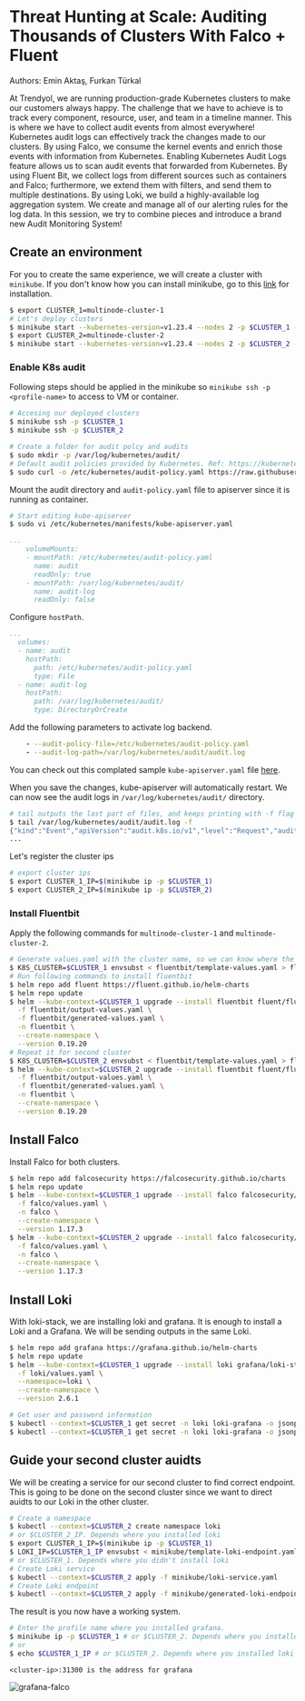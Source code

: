 # Threat Hunting at Scale: Auditing Thousands of Clusters With Falco + Fluent

Authors: Emin Aktaş, Furkan Türkal

At Trendyol, we are running production-grade Kubernetes clusters to make our customers always happy. The challenge that we have to achieve is to track every component, resource, user, and team in a timeline manner. This is where we have to collect audit events from almost everywhere! Kubernetes audit logs can effectively track the changes made to our clusters. By using Falco, we consume the kernel events and enrich those events with information from Kubernetes. Enabling Kubernetes Audit Logs feature allows us to scan audit events that forwarded from Kubernetes. By using Fluent Bit, we collect logs from different sources such as containers and Falco; furthermore, we extend them with filters, and send them to multiple destinations. By using Loki, we build a highly-available log aggregation system. We create and manage all of our alerting rules for the log data. In this session, we try to combine pieces and introduce a brand new Audit Monitoring System!

## Create an environment

For you to create the same experience, we will create a cluster with `minikube`. If you don't know how you can install minikube, go to this [link](https://minikube.sigs.k8s.io/docs/start/) for installation.

```bash
$ export CLUSTER_1=multinode-cluster-1
# Let's deploy clusters
$ minikube start --kubernetes-version=v1.23.4 --nodes 2 -p $CLUSTER_1 --cpus 2 --memory 4096 --driver virtualbox
$ export CLUSTER_2=multinode-cluster-2
$ minikube start --kubernetes-version=v1.23.4 --nodes 2 -p $CLUSTER_2 --cpus 2 --memory 4096 --driver virtualbox
```

### Enable K8s audit

Following steps should be applied in the minikube so `minikube ssh -p <profile-name>` to access to VM or container.

```bash
# Accesing our deployed clusters
$ minikube ssh -p $CLUSTER_1
$ minikube ssh -p $CLUSTER_2
```

```bash
# Create a folder for audit polcy and audits
$ sudo mkdir -p /var/log/kubernetes/audit/
# Default audit policies provided by Kubernetes. Ref: https://kubernetes.io/docs/tasks/debug-application-cluster/audit/#audit-policy
$ sudo curl -o /etc/kubernetes/audit-policy.yaml https://raw.githubusercontent.com/kubernetes/website/main/content/en/examples/audit/audit-policy.yaml
```

Mount the audit directory and `audit-policy.yaml` file to apiserver since it is running as container.

```bash
# Start editing kube-apiserver
$ sudo vi /etc/kubernetes/manifests/kube-apiserver.yaml
```

```yaml
...
    volumeMounts:
    - mountPath: /etc/kubernetes/audit-policy.yaml
      name: audit
      readOnly: true
    - mountPath: /var/log/kubernetes/audit/
      name: audit-log
      readOnly: false
```

Configure `hostPath`.

```yaml
...
  volumes:
  - name: audit
    hostPath:
      path: /etc/kubernetes/audit-policy.yaml
      type: File
  - name: audit-log
    hostPath:
      path: /var/log/kubernetes/audit/
      type: DirectoryOrCreate
```

Add the following parameters to activate log backend.

```yaml
    - --audit-policy-file=/etc/kubernetes/audit-policy.yaml
    - --audit-log-path=/var/log/kubernetes/audit/audit.log
```

You can check out this complated sample `kube-apiserver.yaml` file [here](minikube/sample-kube-apiserver.yaml).

When you save the changes, kube-apiserver will automatically restart. We can now see the audit logs in `/var/log/kubernetes/audit/` directory.

```bash
# tail outputs the last part of files, and keeps printing with -f flag 
$ tail /var/log/kubernetes/audit/audit.log -f
{"kind":"Event","apiVersion":"audit.k8s.io/v1","level":"Request","auditID":"8b0f9afd-2962-49e5-ad1b-d51caf27d573","stage":"ResponseComplete","requestURI":"/api/v1/namespaces/default/endpoints/kubernetes","verb":"get","user":{"username":"system:apiserver","uid":"fb486d21-e55e-4141-aaf5-3acc12a39e3f","groups":["system:masters"]},"sourceIPs":["127.0.0.1"],"userAgent":"kube-apiserver/v1.20.7 (linux/amd64) kubernetes/132a687","objectRef":{"resource":"endpoints","namespace":"default","name":"kubernetes","apiVersion":"v1"},"responseStatus":{"metadata":{},"code":200},"requestReceivedTimestamp":"2022-03-16T19:23:20.812664Z","stageTimestamp":"2022-03-16T19:23:20.814048Z","annotations":{"authorization.k8s.io/decision":"allow","authorization.k8s.io/reason":""}}
...
```

Let's register the cluster ips

```bash
# export cluster ips
$ export CLUSTER_1_IP=$(minikube ip -p $CLUSTER_1)
$ export CLUSTER_2_IP=$(minikube ip -p $CLUSTER_2)
```

### Install Fluentbit

Apply the following commands for `multinode-cluster-1` and `multinode-cluster-2`.

```bash
# Generate values.yaml with the cluster name, so we can know where the logs are coming.
$ K8S_CLUSTER=$CLUSTER_1 envsubst < fluentbit/template-values.yaml > fluentbit/generated-values.yaml
# Run following commands to install fluentbit
$ helm repo add fluent https://fluent.github.io/helm-charts
$ helm repo update
$ helm --kube-context=$CLUSTER_1 upgrade --install fluentbit fluent/fluent-bit \
  -f fluentbit/output-values.yaml \
  -f fluentbit/generated-values.yaml \
  -n fluentbit \
  --create-namespace \
  --version 0.19.20
# Repeat it for second cluster
$ K8S_CLUSTER=$CLUSTER_2 envsubst < fluentbit/template-values.yaml > fluentbit/generated-values.yaml
$ helm --kube-context=$CLUSTER_2 upgrade --install fluentbit fluent/fluent-bit \
  -f fluentbit/output-values.yaml \
  -f fluentbit/generated-values.yaml \
  -n fluentbit \
  --create-namespace \
  --version 0.19.20
```

## Install Falco

Install Falco for both clusters.

```bash
$ helm repo add falcosecurity https://falcosecurity.github.io/charts
$ helm repo update
$ helm --kube-context=$CLUSTER_1 upgrade --install falco falcosecurity/falco \
  -f falco/values.yaml \
  -n falco \
  --create-namespace \
  --version 1.17.3
$ helm --kube-context=$CLUSTER_2 upgrade --install falco falcosecurity/falco \
  -f falco/values.yaml \
  -n falco \
  --create-namespace \
  --version 1.17.3
```

## Install Loki

With loki-stack, we are installing loki and grafana. It is enough to install a Loki and a Grafana. We will be sending outputs in the same Loki.

```bash
$ helm repo add grafana https://grafana.github.io/helm-charts
$ helm repo update
$ helm --kube-context=$CLUSTER_1 upgrade --install loki grafana/loki-stack \
  -f loki/values.yaml \
  --namespace=loki \
  --create-namespace \
  --version 2.6.1
```

```bash
# Get user and password information
$ kubectl --context=$CLUSTER_1 get secret -n loki loki-grafana -o jsonpath='{.data.admin-user}' | base64 -d
$ kubectl --context=$CLUSTER_1 get secret -n loki loki-grafana -o jsonpath='{.data.admin-password}' | base64 -d
```

## Guide your second cluster auidts

We will be creating a service for our second cluster to find correct endpoint. This is going to be done on the second cluster since we want to direct auidts to our Loki in the other cluster.

```bash
# Create a namespace
$ kubectl --context=$CLUSTER_2 create namespace loki
# or $CLUSTER_2_IP. Depends where you installed loki
$ export CLUSTER_1_IP=$(minikube ip -p $CLUSTER_1)
$ LOKI_IP=$CLUSTER_1_IP envsubst < minikube/template-loki-endpoint.yaml > minikube/generated-loki-endpoint.yaml
# or $CLUSTER_1. Depends where you didn't install loki
# Create Loki service
$ kubectl --context=$CLUSTER_2 apply -f minikube/loki-service.yaml
# Create Loki endpoint
$ kubectl --context=$CLUSTER_2 apply -f minikube/generated-loki-endpoint.yaml
```

The result is you now have a working system.

```bash
# Enter the profile name where you installed grafana.
$ minikube ip -p $CLUSTER_1 # or $CLUSTER_2. Depends where you installed loki
# or
$ echo $CLUSTER_1_IP # or $CLUSTER_2. Depends where you installed loki
```

`<cluster-ip>:31300 is the address for grafana`

![grafana-falco](screenshots/grafana-falco.png)
